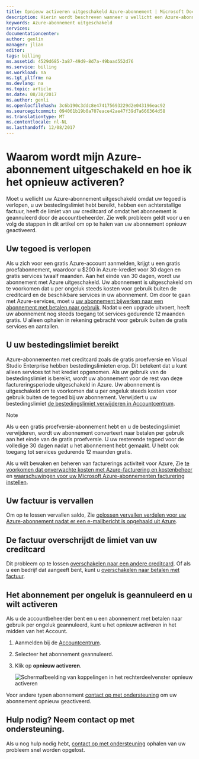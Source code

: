 ```yaml
---
title: Opnieuw activeren uitgeschakeld Azure-abonnement | Microsoft Docs
description: Hierin wordt beschreven wanneer u wellicht een Azure-abonnement uitgeschakeld en opnieuw activeren.
keywords: Azure-abonnement uitgeschakeld
services: 
documentationcenter: 
author: genlin
manager: jlian
editor: 
tags: billing
ms.assetid: 4529d685-3a87-49d9-8d7a-49baad552d76
ms.service: billing
ms.workload: na
ms.tgt_pltfrm: na
ms.devlang: na
ms.topic: article
ms.date: 08/30/2017
ms.author: genli
ms.openlocfilehash: 3c6b190c3ddc8e474175693229d2e043196eac92
ms.sourcegitcommit: 094061b19b0a707eace42ae47f39d7a666364d58
ms.translationtype: MT
ms.contentlocale: nl-NL
ms.lasthandoff: 12/08/2017
---
```

# <a name="why-is-my-azure-subscription-disabled-and-how-do-i-reactivate-it"></a>Waarom wordt mijn Azure-abonnement uitgeschakeld en hoe ik het opnieuw activeren?

Moet u wellicht uw Azure-abonnement uitgeschakeld omdat uw tegoed is verlopen, u uw bestedingslimiet hebt bereikt, hebben een achterstallige factuur, heeft de limiet van uw creditcard of omdat het abonnement is geannuleerd door de accountbeheerder. Zie welk probleem geldt voor u en volg de stappen in dit artikel om op te halen van uw abonnement opnieuw geactiveerd.

## <a name="your-credit-is-expired"></a>Uw tegoed is verlopen

Als u zich voor een gratis Azure-account aanmelden, krijgt u een gratis proefabonnement, waardoor u $200 in Azure-krediet voor 30 dagen en gratis services twaalf maanden. Aan het einde van 30 dagen, wordt uw abonnement met Azure uitgeschakeld. Uw abonnement is uitgeschakeld om te voorkomen dat u per ongeluk steeds kosten voor gebruik buiten de creditcard en de beschikbare services in uw abonnement. Om door te gaan met Azure-services, moet u [uw abonnement bijwerken naar een abonnement met betalen naar gebruik](billing-upgrade-azure-subscription.md). Nadat u een upgrade uitvoert, heeft uw abonnement nog steeds toegang tot services gedurende 12 maanden gratis. U alleen ophalen in rekening gebracht voor gebruik buiten de gratis services en aantallen.

## <a name="you-reached-your-spending-limit"></a>U uw bestedingslimiet bereikt

Azure-abonnementen met creditcard zoals de gratis proefversie en Visual Studio Enterprise hebben bestedingslimieten erop. Dit betekent dat u kunt alleen services tot het krediet opgenomen. Als uw gebruik van de bestedingslimiet is bereikt, wordt uw abonnement voor de rest van deze factureringsperiode uitgeschakeld in Azure. Uw abonnement is uitgeschakeld om te voorkomen dat u per ongeluk steeds kosten voor gebruik buiten de tegoed bij uw abonnement. Verwijdert u uw bestedingslimiet [de bestedingslimiet verwijderen in Accountcentrum](billing-spending-limit.md#remove).

> [!NOTE] 
> Als u een gratis proefversie-abonnement hebt en u de bestedingslimiet verwijderen, wordt uw abonnement converteert naar betalen per gebruik aan het einde van de gratis proefversie. U uw resterende tegoed voor de volledige 30 dagen nadat u het abonnement hebt gemaakt. U hebt ook toegang tot services gedurende 12 maanden gratis.

Als u wilt bewaken en beheren van facturerings activiteit voor Azure, Zie [te voorkomen dat onverwachte kosten met Azure-facturering en kostenbeheer](billing-getting-started.md) en [waarschuwingen voor uw Microsoft Azure-abonnementen facturering instellen](billing-set-up-alerts.md).


## <a name="your-bill-is-past-due"></a>Uw factuur is vervallen

Om op te lossen vervallen saldo, Zie [oplossen vervallen verdelen voor uw Azure-abonnement nadat er een e-mailbericht is opgehaald uit Azure](billing-azure-subscription-past-due-balance.md).

## <a name="the-bill-exceeds-your-credit-card-limit"></a>De factuur overschrijdt de limiet van uw creditcard

Dit probleem op te lossen [overschakelen naar een andere creditcard](billing-how-to-change-credit-card.md). Of als u een bedrijf dat aangeeft bent, kunt u [overschakelen naar betalen met factuur](billing-how-to-pay-by-invoice.md).

## <a name="the-subscription-was-accidentally-canceled-and-you-want-to-reactivate"></a>Het abonnement per ongeluk is geannuleerd en u wilt activeren

Als u de accountbeheerder bent en u een abonnement met betalen naar gebruik per ongeluk geannuleerd, kunt u het opnieuw activeren in het midden van het Account.

1. Aanmelden bij de [Accountcentrum](https://account.windowsazure.com/Subscriptions).
1. Selecteer het abonnement geannuleerd.
1. Klik op **opnieuw activeren**.

    ![Schermafbeelding van koppelingen in het rechterdeelvenster opnieuw activeren](./media/billing-how-to-cancel-azure-subscription/reactivate-sub.png)

Voor andere typen abonnement [contact op met ondersteuning](https://portal.azure.com/?#blade/Microsoft_Azure_Support/HelpAndSupportBlade) om uw abonnement opnieuw geactiveerd.

## <a name="need-help-contact-support"></a>Hulp nodig? Neem contact op met ondersteuning.

Als u nog hulp nodig hebt, [contact op met ondersteuning](https://portal.azure.com/?#blade/Microsoft_Azure_Support/HelpAndSupportBlade) ophalen van uw probleem snel worden opgelost.
